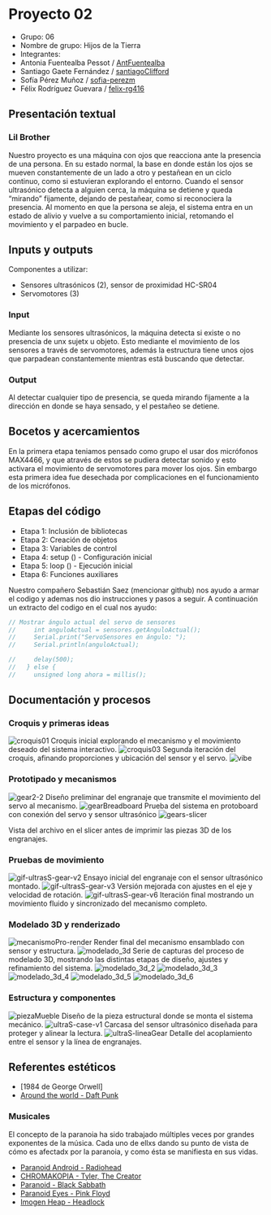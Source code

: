 # Proyecto 02
- Grupo: 06
- Nombre de grupo: Hijos de la Tierra
- Integrantes:
 - Antonia Fuentealba Pessot / [AntFuentealba](https://github.com/AntFuentealba)
 - Santiago Gaete Fernández / [santiagoClifford](https://github.com/santiagoClifford)
 - Sofía Pérez Muñoz / [sofia-perezm](https://github.com/sofia-perezm)
 - Félix Rodríguez Guevara / [felix-rg416](https://github.com/felix-rg416)

## Presentación textual
### Lil Brother
Nuestro proyecto es una máquina con ojos que reacciona ante la presencia de una persona. En su estado normal, la base en donde están los ojos se mueven constantemente de un lado a otro y pestañean en un ciclo continuo, como si estuvieran explorando el entorno.
Cuando el sensor ultrasónico detecta a alguien cerca, la máquina se detiene y queda “mirando” fijamente, dejando de pestañear, como si reconociera la presencia.
Al momento en que la persona se aleja, el sistema entra en un estado de alivio y vuelve a su comportamiento inicial, retomando el movimiento y el parpadeo en bucle.

## Inputs y outputs

Componentes a utilizar:

- Sensores ultrasónicos (2), sensor de proximidad HC-SR04
- Servomotores (3)

### Input

Mediante los sensores ultrasónicos, la máquina detecta si existe o no presencia de unx sujetx u objeto. Esto mediante el movimiento de los sensores a través de servomotores, además la estructura tiene unos ojos que parpadean constantemente mientras está buscando que detectar.

### Output

Al detectar cualquier tipo de presencia, se queda mirando fijamente a la dirección en donde se haya sensado, y el pestañeo se detiene.

## Bocetos y acercamientos

En la primera etapa teniamos pensado como grupo el usar dos micrófonos MAX4466, y que através de estos se pudiera detectar sonido y esto activara el movimiento de servomotores para mover los ojos. Sin embargo esta primera idea fue desechada por complicaciones en el funcionamiento de los micrófonos.

## Etapas del código
- Etapa 1: Inclusión de bibliotecas
- Etapa 2: Creación de objetos
- Etapa 3: Variables de control
- Etapa 4: setup () - Configuración inicial
- Etapa 5: loop () - Ejecución inicial
- Etapa 6: Funciones auxiliares

Nuestro compañero Sebastián Saez (mencionar github) nos ayudo a armar el codigo y ademas nos dio instrucciones y pasos a seguir. A continuación un extracto del codigo en el cual nos ayudo:
```cpp
// Mostrar ángulo actual del servo de sensores
//     int anguloActual = sensores.getAnguloActual();
//     Serial.print("ServoSensores en ángulo: ");
//     Serial.println(anguloActual);

//     delay(500);
//   } else {
//     unsigned long ahora = millis();
```


## Documentación y procesos
### Croquis y primeras ideas
![croquis01](./imagenes/croquis01.jpg)
Croquis inicial explorando el mecanismo y el movimiento deseado del sistema interactivo.
![croquis03](./imagenes/croquis03.jpg)
Segunda iteración del croquis, afinando proporciones y ubicación del sensor y el servo.
![vibe](./imagenes/vibe.png)

### Prototipado y mecanismos
![gear2-2](./imagenes/gear2-2.jpg)
Diseño preliminar del engranaje que transmite el movimiento del servo al mecanismo.
![gearBreadboard](./imagenes/gearBreadboard.png)
Prueba del sistema en protoboard con conexión del servo y sensor ultrasónico
![gears-slicer](./imagenes/gears-slicer.png)

Vista del archivo en el slicer antes de imprimir las piezas 3D de los engranajes.

### Pruebas de movimiento
![gif-ultrasS-gear-v2](./imagenes/gif-ultrasS-gear-v2.gif)
Ensayo inicial del engranaje con el sensor ultrasónico montado.
![gif-ultrasS-gear-v3](./imagenes/gif-ultrasS-gear-v3.gif)
Versión mejorada con ajustes en el eje y velocidad de rotación.
![gif-ultrasS-gear-v6](./imagenes/gif-ultrasS-gear-v6.gif)
Iteración final mostrando un movimiento fluido y sincronizado del mecanismo completo.


### Modelado 3D y renderizado
![mecanismoPro-render](./imagenes/mecanismoPro-render.png)
Render final del mecanismo ensamblado con sensor y estructura.
![modelado_3d](./imagenes/modelado_3d.jpeg)
Serie de capturas del proceso de modelado 3D, mostrando las distintas etapas de diseño, ajustes y refinamiento del sistema.
![modelado_3d_2](./imagenes/modelado_3d_2.jpeg)
![modelado_3d_3](./imagenes/modelado_3d_3.jpeg)
![modelado_3d_4](./imagenes/modelado_3d_4.jpeg)
![modelado_3d_5](./imagenes/modelado_3d_5.jpeg)
![modelado_3d_6](./imagenes/modelado_3d_6.jpeg)


### Estructura y componentes
![piezaMueble](./imagenes/piezaMueble.png)
Diseño de la pieza estructural donde se monta el sistema mecánico.
![ultraS-case-v1](./imagenes/ultraS-case-v1.png)
Carcasa del sensor ultrasónico diseñada para proteger y alinear la lectura.
![ultraS-lineaGear](./imagenes/ultraS-lineaGear.png)
Detalle del acoplamiento entre el sensor y la línea de engranajes.

## Referentes estéticos
- [1984 de George Orwell]
- [Around the world - Daft Punk ](https://www.youtube.com/watch?v=K0HSD_i2DvA)

### Musicales

El concepto de la paranoia ha sido trabajado múltiples veces por grandes exponentes de la música. Cada uno de ellxs dando su punto de vista de cómo es afectadx por la paranoia, y como ésta se manifiesta en sus vidas.

- [Paranoid Android - Radiohead](https://youtu.be/Lt8AfIeJOxw)
- [CHROMAKOPIA - Tyler, The Creator](https://youtu.be/hCcwCv3G1FQ)
- [Paranoid - Black Sabbath](https://youtu.be/fWvKvOViM3g)
- [Paranoid Eyes - Pink Floyd](https://youtu.be/ALuor5QREgw)
- [Imogen Heap - Headlock](https://youtu.be/roPiy2JydwA)



